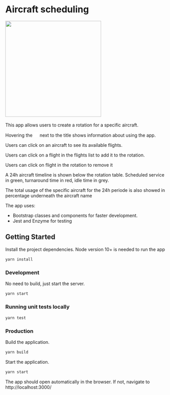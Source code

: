 # Aircraft scheduling

<img src="https://thumbs.gfycat.com/UnfitCriminalGermanwirehairedpointer-max-1mb.gif"  width="300" height="300" />

This app allows users to create a rotation for a specific aircraft.

Hovering the <img src="./src/assets/information.svg"  width="15" height="15" /> next to the title shows information about using the app.

Users can click on an aircraft to see its available flights.

Users can click on a flight in the flights list to add it to the rotation.

Users can click on flight in the rotation to remove it

A 24h aircraft timeline is shown below the rotation table. Scheduled service in green, turnaround time in red, idle time in grey.

The total usage of the specific aircraft for the 24h periode is also showed in percentage underneath the aircraft name

The app uses:

- Bootstrap classes and components for faster development.
- Jest and Enzyme for testing

## Getting Started

Install the project dependencies.
Node version 10+ is needed to run the app

```bash
yarn install
```

### Development

No need to build, just start the server.

```bash
yarn start
```

### Running unit tests locally

```bash
yarn test
```

### Production

Build the application.

```bash
yarn build
```

Start the application.

```bash
yarn start
```

The app should open automatically in the browser. If not, navigate to http://localhost:3000/
